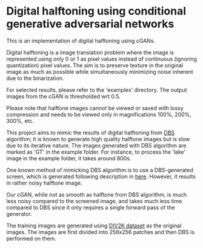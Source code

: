 # Digital halftoning using conditional generative adversarial networks

This is an implementation of digital halftoning using cGANs. 

Digital halftoning is a image translation problem where the image is represented using only 0 or 1 as pixel values instead of continuous (ignoring quantization) pixel values.
The aim is to preserve texture in the original image as much as possible while simultaneously minimizing noise inherent due to the binarization.

For selected results, please refer to the 'examples' directory. The output images from the cGAN is thresholded wrt 0.5.

Please note that halftone images cannot be viewed or saved with lossy compression and needs to be viewed only in magnifications 100%, 200%, 300%, etc.



This project aims to mimic the results of digital halftoning from [DBS](https://ieeexplore.ieee.org/document/877215) algorithm; it is known to generate high quality halftone images but is slow due to its iterative nature.
The images generated with DBS algorithm are marked as 'GT' in the example folder. For instance, to process the 'lake' image in the example folder, it takes around 800s.

One known method of mimicking DBS algorithm is to use a DBS-generated screen, which is generated following description in [here](https://ieeexplore.ieee.org/document/559555). However, it results in rather noisy halftone image.

Our cGAN, while not as smooth as halftone from DBS algorithm, is much less noisy compared to the screened image, and takes much less time compared to DBS since it only requires a single forward pass of the generator.



The training images are generated using [DIV2K dataset](https://data.vision.ee.ethz.ch/cvl/DIV2K/) as the original images. The images are first divided into 256x256 patches and then DBS is performed on them.


